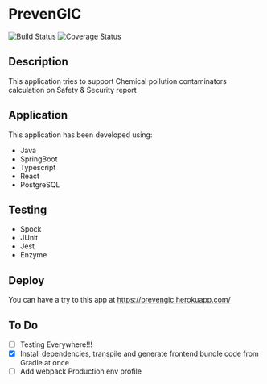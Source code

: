 # PrevenGIC
[![Build Status](https://travis-ci.org/manudevelopia/prevengic.svg?branch=master)](https://travis-ci.org/manudevelopia/prevengic)
[![Coverage Status](https://coveralls.io/repos/github/manudevelopia/prevengic/badge.svg?branch=master)](https://coveralls.io/github/manudevelopia/prevengic?branch=master)

## Description
This application tries to support Chemical pollution contaminators calculation on Safety & Security report

## Application
This application has been developed using:
 - Java 
 - SpringBoot
 - Typescript
 - React
 - PostgreSQL
 
## Testing
 - Spock
 - JUnit
 - Jest
 - Enzyme

## Deploy
You can have a try to this app at https://prevengic.herokuapp.com/

## To Do
- [ ] Testing Everywhere!!!
- [x] Install dependencies, transpile and generate frontend bundle code from Gradle at once
- [ ] Add webpack Production env profile 
